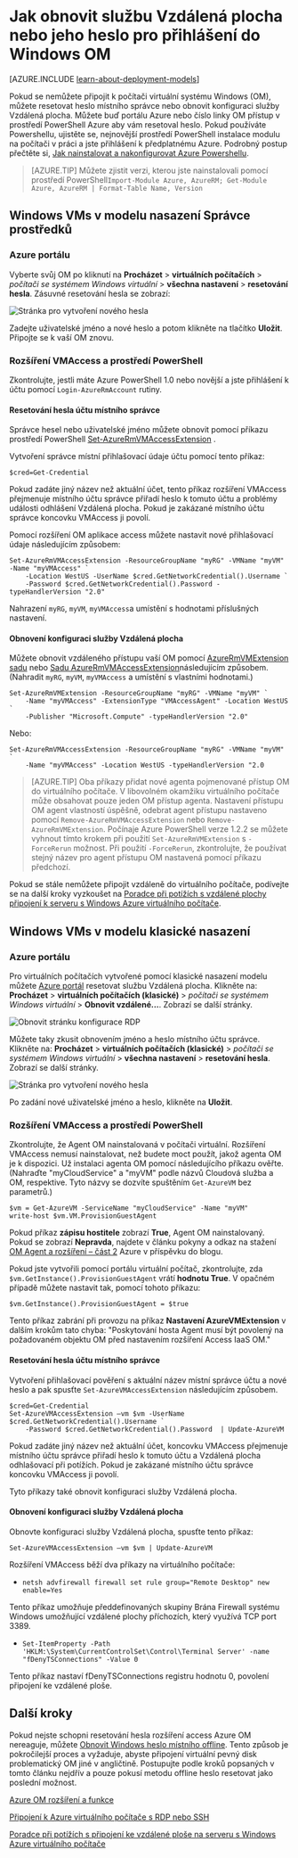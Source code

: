 <properties
    pageTitle="Resetování hesla nebo konfigurace Vzdálená plocha na Windows OM | Microsoft Azure"
    description="Zjistěte, jak resetovat heslo k účtu nebo služby Vzdálená plocha na OM Windows Azure portál nebo Azure Powershellu."
    services="virtual-machines-windows"
    documentationCenter=""
    authors="iainfoulds"
    manager="timlt"
    editor=""
    tags="azure-resource-manager"/>

<tags
    ms.service="virtual-machines-windows"
    ms.workload="infrastructure-services"
    ms.tgt_pltfrm="vm-windows"
    ms.devlang="na"
    ms.topic="article"
    ms.date="09/01/2016"
    ms.author="iainfou"/>

# <a name="how-to-reset-the-remote-desktop-service-or-its-login-password-in-a-windows-vm"></a>Jak obnovit službu Vzdálená plocha nebo jeho heslo pro přihlášení do Windows OM

[AZURE.INCLUDE [learn-about-deployment-models](../../includes/learn-about-deployment-models-both-include.md)]

Pokud se nemůžete připojit k počítači virtuální systému Windows (OM), můžete resetovat heslo místního správce nebo obnovit konfiguraci služby Vzdálená plocha. Můžete buď portálu Azure nebo číslo linky OM přístup v prostředí PowerShell Azure aby vám resetoval heslo. Pokud používáte Powershellu, ujistěte se, nejnovější prostředí PowerShell instalace modulu na počítači v práci a jste přihlášení k předplatnému Azure. Podrobný postup přečtěte si, [Jak nainstalovat a nakonfigurovat Azure Powershellu](../powershell-install-configure.md).

> [AZURE.TIP] Můžete zjistit verzi, kterou jste nainstalovali pomocí prostředí PowerShell`Import-Module Azure, AzureRM; Get-Module Azure, AzureRM | Format-Table Name, Version`

## <a name="windows-vms-in-resource-manager-deployment-model"></a>Windows VMs v modelu nasazení Správce prostředků

### <a name="azure-portal"></a>Azure portálu
Vyberte svůj OM po kliknutí na **Procházet** > **virtuálních počítačích** > *počítači se systémem Windows virtuální* > **všechna nastavení** > **resetování hesla**. Zásuvné resetování hesla se zobrazí:

![Stránka pro vytvoření nového hesla](./media/virtual-machines-windows-reset-rdp/Portal-RM-PW-Reset-Windows.png)

Zadejte uživatelské jméno a nové heslo a potom klikněte na tlačítko **Uložit**. Připojte se k vaší OM znovu.

### <a name="vmaccess-extension-and-powershell"></a>Rozšíření VMAccess a prostředí PowerShell

Zkontrolujte, jestli máte Azure PowerShell 1.0 nebo novější a jste přihlášení k účtu pomocí `Login-AzureRmAccount` rutiny.

#### <a name="reset-the-local-administrator-account-password"></a>**Resetování hesla účtu místního správce**

Správce hesel nebo uživatelské jméno můžete obnovit pomocí příkazu prostředí PowerShell [Set-AzureRmVMAccessExtension](https://msdn.microsoft.com/library/mt619447.aspx) .

Vytvoření správce místní přihlašovací údaje účtu pomocí tento příkaz:

    $cred=Get-Credential

Pokud zadáte jiný název než aktuální účet, tento příkaz rozšíření VMAccess přejmenuje místního účtu správce přiřadí heslo k tomuto účtu a problémy události odhlášení Vzdálená plocha. Pokud je zakázané místního účtu správce koncovku VMAccess ji povolí.

Pomocí rozšíření OM aplikace access můžete nastavit nové přihlašovací údaje následujícím způsobem:

    Set-AzureRmVMAccessExtension -ResourceGroupName "myRG" -VMName "myVM" -Name "myVMAccess" `
        -Location WestUS -UserName $cred.GetNetworkCredential().Username `
        -Password $cred.GetNetworkCredential().Password -typeHandlerVersion "2.0"


Nahrazení `myRG`, `myVM`, `myVMAccess`a umístění s hodnotami příslušných nastavení.


#### <a name="reset-the-remote-desktop-service-configuration"></a>**Obnovení konfiguraci služby Vzdálená plocha**

Můžete obnovit vzdáleného přístupu vaší OM pomocí [AzureRmVMExtension sadu](https://msdn.microsoft.com/library/mt603745.aspx) nebo [Sadu AzureRmVMAccessExtension](https://msdn.microsoft.com/library/mt619447.aspx)následujícím způsobem. (Nahradit `myRG`, `myVM`, `myVMAccess` a umístění s vlastními hodnotami.)

    Set-AzureRmVMExtension -ResourceGroupName "myRG" -VMName "myVM" `
        -Name "myVMAccess" -ExtensionType "VMAccessAgent" -Location WestUS `
        -Publisher "Microsoft.Compute" -typeHandlerVersion "2.0"

Nebo:<br>

    Set-AzureRmVMAccessExtension -ResourceGroupName "myRG" -VMName "myVM" `
        -Name "myVMAccess" -Location WestUS -typeHandlerVersion "2.0


> [AZURE.TIP] Oba příkazy přidat nové agenta pojmenované přístup OM do virtuálního počítače. V libovolném okamžiku virtuálního počítače může obsahovat pouze jeden OM přístup agenta. Nastavení přístupu OM agent vlastností úspěšně, odebrat agent přístupu nastaveno pomocí `Remove-AzureRmVMAccessExtension` nebo `Remove-AzureRmVMExtension`. Počínaje Azure PowerShell verze 1.2.2 se můžete vyhnout tímto krokem při použití `Set-AzureRmVMExtension` s `-ForceRerun` možnost. Při použití `-ForceRerun`, zkontrolujte, že používat stejný název pro agent přístupu OM nastavená pomocí příkazu předchozí.

Pokud se stále nemůžete připojit vzdáleně do virtuálního počítače, podívejte se na další kroky vyzkoušet na [Poradce při potížích s vzdálené plochy připojení k serveru s Windows Azure virtuálního počítače](virtual-machines-windows-troubleshoot-rdp-connection.md).


## <a name="windows-vms-in-the-classic-deployment-model"></a>Windows VMs v modelu klasické nasazení

### <a name="azure-portal"></a>Azure portálu

Pro virtuálních počítačích vytvořené pomocí klasické nasazení modelu můžete [Azure portál](https://portal.azure.com) resetovat službu Vzdálená plocha. Klikněte na: **Procházet** > **virtuálních počítačích (klasické)** > *počítači se systémem Windows virtuální* > **Obnovit vzdálené...**. Zobrazí se další stránky.

![Obnovit stránku konfigurace RDP](./media/virtual-machines-windows-reset-rdp/Portal-RDP-Reset-Windows.png)

Můžete taky zkusit obnovením jméno a heslo místního účtu správce. Klikněte na: **Procházet** > **virtuálních počítačích (klasické)** > *počítači se systémem Windows virtuální* > **všechna nastavení** > **resetování hesla**. Zobrazí se další stránky.

![Stránka pro vytvoření nového hesla](./media/virtual-machines-windows-reset-rdp/Portal-PW-Reset-Windows.png)

Po zadání nové uživatelské jméno a heslo, klikněte na **Uložit**.

### <a name="vmaccess-extension-and-powershell"></a>Rozšíření VMAccess a prostředí PowerShell

Zkontrolujte, že Agent OM nainstalovaná v počítači virtuální. Rozšíření VMAccess nemusí nainstalovat, než budete moct použít, jakož agenta OM je k dispozici. Už instalaci agenta OM pomocí následujícího příkazu ověřte. (Nahraďte "myCloudService" a "myVM" podle názvů Cloudová služba a OM, respektive. Tyto názvy se dozvíte spuštěním `Get-AzureVM` bez parametrů.)

    $vm = Get-AzureVM -ServiceName "myCloudService" -Name "myVM"
    write-host $vm.VM.ProvisionGuestAgent

Pokud příkaz **zápisu hostitele** zobrazí **True**, Agent OM nainstalovaný. Pokud se zobrazí **Nepravda**, najdete v článku pokyny a odkaz na stažení [OM Agent a rozšíření – část 2](http://go.microsoft.com/fwlink/p/?linkid=403947&clcid=0x409) Azure v příspěvku do blogu.

Pokud jste vytvořili pomocí portálu virtuální počítač, zkontrolujte, zda `$vm.GetInstance().ProvisionGuestAgent` vrátí **hodnotu True**. V opačném případě můžete nastavit tak, pomocí tohoto příkazu:

    $vm.GetInstance().ProvisionGuestAgent = $true

Tento příkaz zabrání při provozu na příkaz **Nastavení AzureVMExtension** v dalším krokům tato chyba: "Poskytování hosta Agent musí být povolený na požadovaném objektu OM před nastavením rozšíření Access IaaS OM."

#### <a name="reset-the-local-administrator-account-password"></a>**Resetování hesla účtu místního správce**

Vytvoření přihlašovací pověření s aktuální název místní správce účtu a nové heslo a pak spusťte `Set-AzureVMAccessExtension` následujícím způsobem.

    $cred=Get-Credential
    Set-AzureVMAccessExtension –vm $vm -UserName $cred.GetNetworkCredential().Username `
        -Password $cred.GetNetworkCredential().Password  | Update-AzureVM

Pokud zadáte jiný název než aktuální účet, koncovku VMAccess přejmenuje místního účtu správce přiřadí heslo k tomuto účtu a Vzdálená plocha odhlašovací při potížích. Pokud je zakázané místního účtu správce koncovku VMAccess ji povolí.

Tyto příkazy také obnovit konfiguraci služby Vzdálená plocha.

#### <a name="reset-the-remote-desktop-service-configuration"></a>**Obnovení konfiguraci služby Vzdálená plocha**

Obnovte konfiguraci služby Vzdálená plocha, spusťte tento příkaz:

    Set-AzureVMAccessExtension –vm $vm | Update-AzureVM

Rozšíření VMAccess běží dva příkazy na virtuálního počítače:

- `netsh advfirewall firewall set rule group="Remote Desktop" new enable=Yes`

Tento příkaz umožňuje předdefinovaných skupiny Brána Firewall systému Windows umožňující vzdálené plochy příchozích, který využívá TCP port 3389.

- `Set-ItemProperty -Path 'HKLM:\System\CurrentControlSet\Control\Terminal Server' -name "fDenyTSConnections" -Value 0`

Tento příkaz nastaví fDenyTSConnections registru hodnotu 0, povolení připojení ke vzdálené ploše.


## <a name="next-steps"></a>Další kroky

Pokud nejste schopni resetování hesla rozšíření access Azure OM nereaguje, můžete [Obnovit Windows heslo místního offline](virtual-machines-windows-reset-local-password-without-agent.md). Tento způsob je pokročilejší proces a vyžaduje, abyste připojení virtuální pevný disk problematický OM jiné v angličtině. Postupujte podle kroků popsaných v tomto článku nejdřív a pouze pokusí metodu offline heslo resetovat jako poslední možnost.

[Azure OM rozšíření a funkce](virtual-machines-windows-extensions-features.md)

[Připojení k Azure virtuálního počítače s RDP nebo SSH](http://msdn.microsoft.com/library/azure/dn535788.aspx)

[Poradce při potížích s připojení ke vzdálené ploše na serveru s Windows Azure virtuálního počítače](virtual-machines-windows-troubleshoot-rdp-connection.md)
